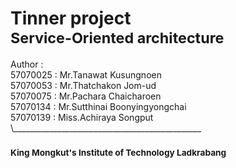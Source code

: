 <h1>Tinner project<br>
<sub>Service-Oriented architecture</sub></h1>
Author :<br>
57070025 : Mr.Tanawat Kusungnoen <br>
57070053 : Mr.Thatchakon Jom-ud <br>
57070075 : Mr.Pachara Chaicharoen <br>
57070134 : Mr.Sutthinai Boonyingyongchai <br>
57070139 : Miss.Achiraya Songput <br>
\_______________________________________________<br>
<h3><sub>King Mongkut's Institute of Technology Ladkrabang</sub></h3>
